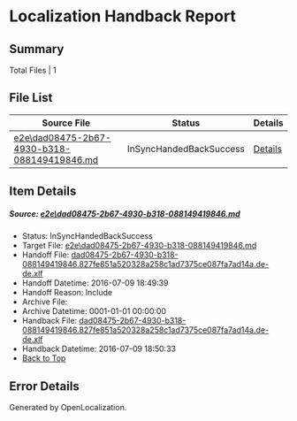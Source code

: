 # <a name='report-top'></a> Localization Handback Report

## Summary
 Total Files | 1

## File List
 Source File | Status | Details 
 ----------- | ------ | ------- 
 [e2e\dad08475-2b67-4930-b318-088149419846.md](https://github.com/OpenLocalizationTestOrg/oltest/blob/c1772358092610a16ade425543b41660a5131e59/e2e/dad08475-2b67-4930-b318-088149419846.md) | InSyncHandedBackSuccess | [Details](#35aad4f165d58b4a3ad58c58b797375a57fc4de84)

## Item Details
##### <a name='35aad4f165d58b4a3ad58c58b797375a57fc4de84'></a> Source: [e2e\dad08475-2b67-4930-b318-088149419846.md](https://github.com/OpenLocalizationTestOrg/oltest/blob/c1772358092610a16ade425543b41660a5131e59/e2e/dad08475-2b67-4930-b318-088149419846.md)
* Status: InSyncHandedBackSuccess
* Target File: [e2e\dad08475-2b67-4930-b318-088149419846.md](https://github.com/OpenLocalizationTestOrg/oltest-dede-fly/blob/f07344301398bb9f2f69f91978bc884e04470cb2/e2e/dad08475-2b67-4930-b318-088149419846.md)
* Handoff File: [dad08475-2b67-4930-b318-088149419846.827fe851a520328a258c1ad7375ce087fa7ad14a.de-de.xlf](https://github.com/OpenLocalizationTestOrg/olhandoff-e2e/blob/60cd6acea1a4fa617f7a3c502ab27564b9493b61/ol-handoff/OpenLocalizationTestOrg/oltest-dede-fly/ci/ht/dad08475-2b67-4930-b318-088149419846.827fe851a520328a258c1ad7375ce087fa7ad14a.de-de.xlf)
* Handoff Datetime: 2016-07-09 18:49:39
* Handoff Reason: Include
* Archive File: 
* Archive Datetime: 0001-01-01 00:00:00
* Handback File: [dad08475-2b67-4930-b318-088149419846.827fe851a520328a258c1ad7375ce087fa7ad14a.de-de.xlf](https://github.com/OpenLocalizationTestOrg/olhandback-e2e/blob/e0a1e32ef4f748ddc7518c41687ddf4afd91c6b6/ol-handback/OpenLocalizationTestOrg/oltest-dede-fly/ci/ht/dad08475-2b67-4930-b318-088149419846.827fe851a520328a258c1ad7375ce087fa7ad14a.de-de.xlf)
* Handback Datetime: 2016-07-09 18:50:33
* [Back to Top](#report-top)


## Error Details

Generated by OpenLocalization.
